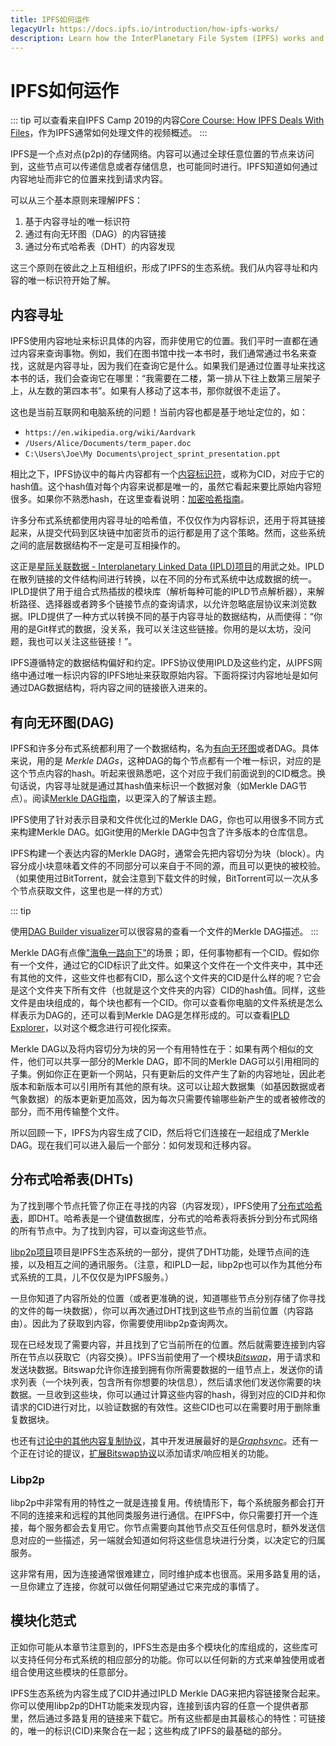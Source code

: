```yaml
---
title: IPFS如何运作
legacyUrl: https://docs.ipfs.io/introduction/how-ipfs-works/
description: Learn how the InterPlanetary File System (IPFS) works and why it's an essential part of the future internet.
---
```


# IPFS如何运作

::: tip
可以查看来自IPFS Camp 2019的内容[Core Course: How IPFS Deals With Files](https://www.youtube.com/watch?v=Z5zNPwMDYGg)，作为IPFS通常如何处理文件的视频概述。
:::

IPFS是一个点对点(p2p)的存储网络。内容可以通过全球任意位置的节点来访问到，这些节点可以传递信息或者存储信息，也可能同时进行。IPFS知道如何通过内容地址而非它的位置来找到请求内容。

可以从三个基本原则来理解IPFS：

1. 基于内容寻址的唯一标识符
2. 通过有向无环图（DAG）的内容链接
3. 通过分布式哈希表（DHT）的内容发现

这三个原则在彼此之上互相组织，形成了IPFS的生态系统。我们从内容寻址和内容的唯一标识符开始了解。

## 内容寻址

IPFS使用内容地址来标识具体的内容，而非使用它的位置。我们平时一直都在通过内容来查询事物。例如，我们在图书馆中找一本书时，我们通常通过书名来查找，这就是内容寻址，因为我们在查询它是什么。如果我们是通过位置寻址来找这本书的话，我们会查询它在哪里：“我需要在二楼，第一排从下往上数第三层架子上，从左数的第四本书”。如果有人移动了这本书，那你就很不走运了。

这也是当前互联网和电脑系统的问题！当前内容也都是基于地址定位的，如：

- `https://en.wikipedia.org/wiki/Aardvark`
- `/Users/Alice/Documents/term_paper.doc`
- `C:\Users\Joe\My Documents\project_sprint_presentation.ppt`

相比之下，IPFS协议中的每片内容都有一个[内容标识符](/concepts/content-addressing/)，或称为CID，对应于它的hash值。这个hash值对每个内容来说都是唯一的，虽然它看起来要比原始内容短很多。如果你不熟悉hash，在这里查看说明：[加密哈希指南](/concepts/hashing/)。

许多分布式系统都使用内容寻址的哈希值，不仅仅作为内容标识，还用于将其链接起来，从提交代码到区块链中加密货币的运行都是用了这个策略。然而，这些系统之间的底层数据结构不一定是可互相操作的。

这正是[星际关联数据 - Interplanetary Linked Data (IPLD)项目](https://ipld.io/)的用武之处。IPLD在散列链接的文件结构间进行转换，以在不同的分布式系统中达成数据的统一。IPLD提供了用于组合式热插拔的模块库（解析每种可能的IPLD节点解析器），来解析路径、选择器或者跨多个链接节点的查询请求，以允许忽略底层协议来浏览数据。IPLD提供了一种方式以转换不同的基于内容寻址的数据结构，从而使得：“你用的是Git样式的数据，没关系，我可以关注这些链接。你用的是以太坊，没问题，我也可以关注这些链接！”。

IPFS遵循特定的数据结构偏好和约定。IPFS协议使用IPLD及这些约定，从IPFS网络中通过唯一标识内容的IPFS地址来获取原始内容。下面将探讨内容地址是如何通过DAG数据结构，将内容之间的链接嵌入进来的。

## 有向无环图(DAG)

IPFS和许多分布式系统都利用了一个数据结构，名为[有向无环图](https://en.wikipedia.org/wiki/Directed_acyclic_graph)或者DAG。具体来说，用的是 _Merkle DAGs_，这种DAG的每个节点都有一个唯一标识，对应的是这个节点内容的hash。听起来很熟悉吧，这个对应于我们前面说到的CID概念。换句话说，内容寻址就是通过其hash值来标识一个数据对象（如Merkle DAG节点）。阅读[Merkle DAG指南](/concepts/merkle-dag/)，以更深入的了解该主题。

IPFS使用了针对表示目录和文件优化过的Merkle DAG，你也可以用很多不同方式来构建Merkle DAG。如Git使用的Merkle DAG中包含了许多版本的仓库信息。

IPFS构建一个表达内容的Merkle DAG时，通常会先把内容切分为块（block）。内容分成小块意味着文件的不同部分可以来自于不同的源，而且可以更快的被校验。（如果使用过BitTorrent，就会注意到下载文件的时候，BitTorrent可以一次从多个节点获取文件，这里也是一样的方式）

::: tip

使用[DAG Builder visualizer](https://dag.ipfs.io/)可以很容易的查看一个文件的Merkle DAG描述。
:::


Merkle DAG有点像["海龟一路向下"](https://ipfs.io/ipfs/QmXoypizjW3WknFiJnKLwHCnL72vedxjQkDDP1mXWo6uco/wiki/Turtles_all_the_way_down.html)的场景；即，任何事物都有一个CID。假如你有一个文件，通过它的CID标识了此文件。如果这个文件在一个文件夹中，其中还有其他的文件，这些文件也都有CID，那么这个文件夹的CID是什么样的呢？它会是这个文件夹下所有文件（也就是这个文件夹的内容）CID的hash值。同样，这些文件是由块组成的，每个块也都有一个CID。你可以查看你电脑的文件系统是怎么样表示为DAG的，还可以看到Merkle DAG是怎样形成的。可以查看[IPLD Explorer](https://explore.ipld.io/#/explore/QmSnuWmxptJZdLJpKRarxBMS2Ju2oANVrgbr2xWbie9b2D)，以对这个概念进行可视化探索。

Merkle DAG以及将内容切分为块的另一个有用特性在于：如果有两个相似的文件，他们可以共享一部分的Merkle DAG，即不同的Merkle DAG可以引用相同的子集。例如你正在更新一个网站，只有更新后的文件产生了新的内容地址，因此老版本和新版本可以引用所有其他的原有块。这可以让超大数据集（如基因数据或者气象数据）的版本更新更加高效，因为每次只需要传输哪些新产生的或者被修改的部分，而不用传输整个文件。

所以回顾一下，IPFS为内容生成了CID，然后将它们连接在一起组成了Merkle DAG。现在我们可以进入最后一个部分：如何发现和迁移内容。

## 分布式哈希表(DHTs)

为了找到哪个节点托管了你正在寻找的内容（内容发现），IPFS使用了[分布式哈希表](/concepts/dht/)，即DHT。哈希表是一个键值数据库，分布式的哈希表将表拆分到分布式网络的所有节点中。为了找到内容，可以查询这些节点。


[libp2p项目](https://libp2p.io/)项目是IPFS生态系统的一部分，提供了DHT功能，处理节点间的连接，以及相互之间的通讯服务。（注意，和IPLD一起，libp2p也可以作为其他分布式系统的工具，儿不仅仅是为IPFS服务。）

一旦你知道了内容所处的位置（或者更准确的说，知道哪些节点分别存储了你寻找的文件的每一块数据），你可以再次通过DHT找到这些节点的当前位置（内容路由）。因此为了获取到内容，你需要使用libp2p查询两次。

现在已经发现了需要内容，并且找到了它当前所在的位置。然后就需要连接到内容所在节点以获取它（内容交换）。IPFS当前使用了一个模块[_Bitswap_](https://github.com/ipfs/specs/blob/master/BITSWAP.md)，用于请求和发送块数据。Bitswap允许你连接到拥有你所需要数据的一组节点上，发送你的请求列表（一个块列表，包含所有你想要的块信息），然后请求他们发送你需要的块数据。一旦收到这些块，你可以通过计算这些内容的hash，得到对应的CID并和你请求的CID进行对比，以验证数据的有效性。这些CID也可以在需要时用于删除重复数据块。

也还有[讨论中的其他内容复制协议](https://github.com/ipfs/camp/blob/master/DEEP_DIVES/24-replication-protocol.md)，其中开发进展最好的是[_Graphsync_](https://github.com/ipld/specs/blob/master/block-layer/graphsync/graphsync.md)。还有一个正在讨论的提议，[扩展Bitswap协议](https://github.com/ipfs/go-bitswap/issues/186)以添加请求/响应相关的功能。

### Libp2p

libp2p中非常有用的特性之一就是连接复用。传统情形下，每个系统服务都会打开不同的连接来和远程的其他同类服务进行通信。在IPFS中，你只需要打开一个连接，每个服务都会去复用它。你节点需要向其他节点交互任何信息时，额外发送信息对应的一些描述，另一端就会知道如何将这些信息块进行分类，以决定它的归属服务。

这非常有用，因为连接通常很难建立，同时维护成本也很高。采用多路复用的话，一旦你建立了连接，你就可以做任何期望通过它来完成的事情了。

## 模块化范式

正如你可能从本章节注意到的，IPFS生态是由多个模块化的库组成的，这些库可以支持任何分布式系统的相应部分的功能。你可以以任何新的方式来单独使用或者组合使用这些模块的任意部分。

IPFS生态系统为内容生成了CID并通过IPLD Merkle DAG来把内容链接聚合起来。你可以使用libp2p的DHT功能来发现内容，连接到该内容的任意一个提供者那里，然后通过多路复用的链接来下载它。所有这些都是由其最核心的特性：可链接的，唯一的标识(CID)来聚合在一起；这些构成了IPFS的最基础的部分。

